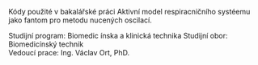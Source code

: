 Kódy použité v bakalářské práci Aktivní model respiracničního systéemu jako fantom  pro metodu nucených oscilací. 

Studijní program: Biomedic ́ınska a klinická technika
Studijní obor: Biomedicínský technik  
Vedoucí prace: Ing. Václav Ort, PhD.
